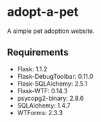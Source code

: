 # adopt-a-pet

A simple pet adoption website.

## Requirements
- Flask: 1.1.2
- Flask-DebugToolbar: 0.11.0
- Flask-SQLAlchemy: 2.5.1
- Flask-WTF: 0.14.3
- psycopg2-binary: 2.8.6
- SQLAlchemy: 1.4.7
- WTForms: 2.3.3


